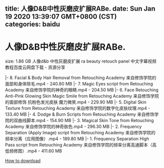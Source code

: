 
title: 人像D&B中性灰磨皮扩展RABe.
date: Sun Jan 19 2020 13:39:07 GMT+0800 (CST)    
categories: baidu
---

# 人像D&B中性灰磨皮扩展RABe.
size: 1.86 GB
 人像d&b 中性灰磨皮扩展 ra beauty retouch panel 中文字幕视频教程百度云网盘下载 - 资源分享
 
|- 8. Facial & Body Hair Removal from Retouching Academy 来自修饰学院的面部和身体除毛.mp4 - 240.80 MB
|- 7. Magic Eyes script from Retouching Academy 来自修饰学院的神奇的眼睛.mp4 - 204.50 MB
|- 6. Face Retouching Anti-Pink Glowing Skin  Magic Smile from Retouching Academy 来自修饰学院的面部修饰 抗粉色发光皮肤 魔力微笑.mp4 - 229.90 MB
|- 5. Digital Skin Texture from Retouching Academy 来自修饰学院的数字化皮肤纹理.mp4 - 133.40 MB
|- 4. Dodge & Burn Scripts from Retouching Academy 来自修饰学院的双曲线脚本.mp4 - 154.90 MB
|- 3. Magical Skin Tone from Retouching Academy 来自修饰学院的神奇肤色.mp4 - 296.30 MB
|- 2. Frequency Separation (Apply Image) script from Retouching Academy 来自修饰学院的频率分离（应用图像）.mp4 - 189.80 MB
|- 1. Frequency Separation High Pass script from Retouching Academy 来自修饰学院的频率分离高通脚本（高低频修图）.mp4 - 411.60 MB

[How to download](https://bpcam.bemobtrk.com/go/2ceec3aa-1ca2-46d6-b9ff-aaa5c184517c?jno=5301)